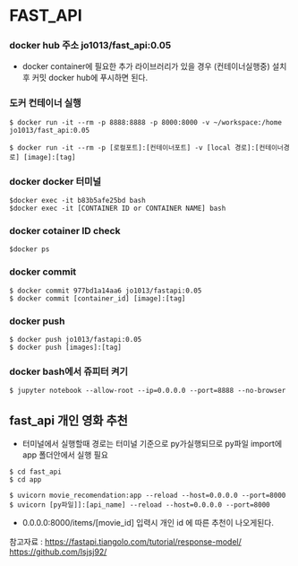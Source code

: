 # FAST_API

### docker hub 주소 jo1013/fast_api:0.05

* docker container에 필요한 추가 라이브러리가 있을 경우 (컨테이너실행중) 설치 후 커밋 docker hub에 푸시하면 된다. 

### 도커 컨테이너 실행 
```
$ docker run -it --rm -p 8888:8888 -p 8000:8000 -v ~/workspace:/home jo1013/fast_api:0.05

$ docker run -it --rm -p [로컬포트]:[컨테이너포트] -v [local 경로]:[컨테이너경로] [image]:[tag]

```
### docker docker 터미널 

```
$docker exec -it b83b5afe25bd bash
$docker exec -it [CONTAINER ID or CONTAINER NAME] bash
```

### docker cotainer ID check

``` 
$docker ps
```


### docker commit 

```
$ docker commit 977bd1a14aa6 jo1013/fastapi:0.05
$ docker commit [container_id] [image]:[tag]
```


### docker push 

```
$ docker push jo1013/fastapi:0.05
$ docker push [images]:[tag]
```


### docker bash에서 쥬피터 켜기

```
$ jupyter notebook --allow-root --ip=0.0.0.0 --port=8888 --no-browser
```
 
 ## fast_api  개인 영화 추천 

 * 터미널에서  실행할때 경로는 터미널 기준으로 py가실행되므로 py파일 import에 app 폴더안에서 실행 필요 

 ```
$ cd fast_api
$ cd app
```
```
$ uvicorn movie_recomendation:app --reload --host=0.0.0.0 --port=8000
$ uvicorn [py파일]]:[api_name] --reload --host=0.0.0.0 --port=8000

```




*  0.0.0.0:8000/items/[movie_id] 입력시 개인 id 에 따른 추천이 나오게된다. 


참고자료 : https://fastapi.tiangolo.com/tutorial/response-model/
https://github.com/lsjsj92/